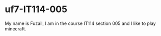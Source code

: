 # uf7-IT114-005
My name is Fuzail, I am in the course IT114 section 005 and I like to play minecraft.
